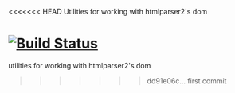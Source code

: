 <<<<<<< HEAD
Utilities for working with htmlparser2's dom

[![Build Status](https://travis-ci.org/fb55/domutils.svg?branch=master)](https://travis-ci.org/fb55/domutils)
=======
utilities for working with htmlparser2's dom
>>>>>>> dd91e06c... first commit
